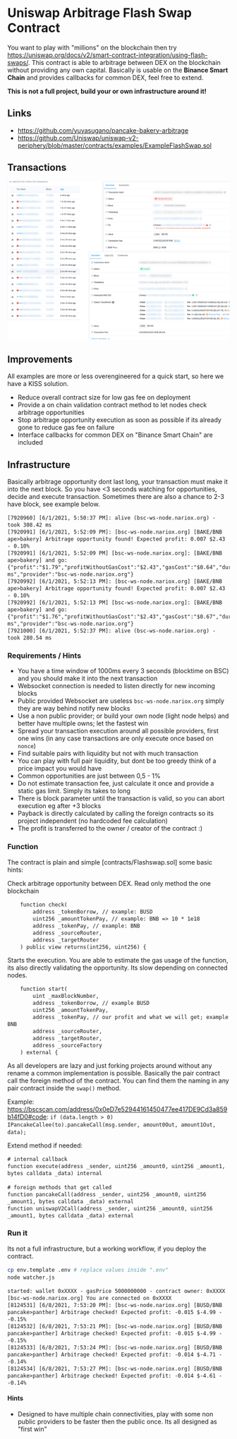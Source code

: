 # Uniswap Arbitrage Flash Swap Contract

You want to play with "millions" on the blockchain then try https://uniswap.org/docs/v2/smart-contract-integration/using-flash-swaps/. This contract is able to arbitrage between DEX on the blockchain without providing any own capital.
Basically is usable on the **Binance Smart Chain** and provides callbacks for common DEX, feel free to extend.

**This is not a full project, build your or own infrastructure around it!**

## Links

 * https://github.com/yuyasugano/pancake-bakery-arbitrage 
 * https://github.com/Uniswap/uniswap-v2-periphery/blob/master/contracts/examples/ExampleFlashSwap.sol

## Transactions

![transactions](examples-min.png "Transactions failed and success")

## Improvements

All examples are more or less overengineered for a quick start, so here we have a KISS solution.

 * Reduce overall contract size for low gas fee on deployment
 * Provide a on chain validation contract method to let nodes check arbitrage opportunities
 * Stop arbitrage opportunity execution as soon as possible if its already gone to reduce gas fee on failure
 * Interface callbacks for common DEX on "Binance Smart Chain" are included

## Infrastructure

Basically arbitrage opportunity dont last long, your transaction must make it into the next block. So you have <3 seconds watching for opportunities, decide and execute transaction. Sometimes there are also a chance to 2-3 have block, see example below.  

```
[7920960] [6/1/2021, 5:50:37 PM]: alive (bsc-ws-node.nariox.org) - took 308.42 ms
[7920991] [6/1/2021, 5:52:09 PM]: [bsc-ws-node.nariox.org] [BAKE/BNB ape>bakery] Arbitrage opportunity found! Expected profit: 0.007 $2.43 - 0.10%
[7920991] [6/1/2021, 5:52:09 PM] [bsc-ws-node.nariox.org]: [BAKE/BNB ape>bakery] and go:  {"profit":"$1.79","profitWithoutGasCost":"$2.43","gasCost":"$0.64","duration":"539.35 ms","provider":"bsc-ws-node.nariox.org"}
[7920992] [6/1/2021, 5:52:13 PM]: [bsc-ws-node.nariox.org] [BAKE/BNB ape>bakery] Arbitrage opportunity found! Expected profit: 0.007 $2.43 - 0.10%
[7920992] [6/1/2021, 5:52:13 PM] [bsc-ws-node.nariox.org]: [BAKE/BNB ape>bakery] and go:  {"profit":"$1.76","profitWithoutGasCost":"$2.43","gasCost":"$0.67","duration":"556.28 ms","provider":"bsc-ws-node.nariox.org"}
[7921000] [6/1/2021, 5:52:37 PM]: alive (bsc-ws-node.nariox.org) - took 280.54 ms
```

### Requirements / Hints

 * You have a time window of 1000ms every 3 seconds (blocktime on BSC) and you should make it into the next transaction
 * Websocket connection is needed to listen directly for new incoming blocks 
 * Public provided Websocket are useless `bsc-ws-node.nariox.org` simply they are way behind notify new blocks
 * Use a non public provider; or build your own node (light node helps) and better have multiple owns; let the fastest win
 * Spread your transaction execution around all possible providers, first one wins (in any case transactions are only execute once based on `nonce`)
 * Find suitable pairs with liquidity but not with much transaction
 * You can play with full pair liquidity, but dont be too greedy think of a price impact you would have
 * Common opportunities are just between 0,5 - 1%
 * Do not estimate transaction fee, just calculate it once and provide a static gas limit. Simply its takes to long
 * There is block parameter until the transaction is valid, so you can abort execution eg after +3 blocks
 * Payback is directly calculated by calling the foreign contracts so its project independent (no hardcoded fee calculation) 
 * The profit is transferred to the owner / creator of the contract :)

### Function

The contract is plain and simple [contracts/Flashswap.sol] some basic hints:

Check arbitrage opportunity between DEX. Read only method the one blockchain

```
    function check(
        address _tokenBorrow, // example: BUSD
        uint256 _amountTokenPay, // example: BNB => 10 * 1e18
        address _tokenPay, // example: BNB
        address _sourceRouter,
        address _targetRouter
    ) public view returns(int256, uint256) {
```

Starts the execution. You are able to estimate the gas usage of the function, its also directly validating the opportunity. Its slow depending on connected nodes.

```
    function start(
        uint _maxBlockNumber,
        address _tokenBorrow, // example BUSD
        uint256 _amountTokenPay,
        address _tokenPay, // our profit and what we will get; example BNB
        address _sourceRouter,
        address _targetRouter,
        address _sourceFactory
    ) external {
```

As all developers are lazy and just forking projects around without any rename a common implementation is possible. Basically the pair contract call the foreign method of the contract. You can find them the naming in any pair contract inside the `swap()` method.

Example: https://bscscan.com/address/0x0eD7e52944161450477ee417DE9Cd3a859b14fD0#code: `if (data.length > 0) IPancakeCallee(to).pancakeCall(msg.sender, amount0Out, amount1Out, data);`

Extend method if needed:

```
# internal callback 
function execute(address _sender, uint256 _amount0, uint256 _amount1, bytes calldata _data) internal

# foreign methods that get called
function pancakeCall(address _sender, uint256 _amount0, uint256 _amount1, bytes calldata _data) external
function uniswapV2Call(address _sender, uint256 _amount0, uint256 _amount1, bytes calldata _data) external
```

### Run it

Its not a full infrastructure, but a working workflow, if you deploy the contract.

``` bash
cp env.template .env # replace values inside ".env"
node watcher.js
```

```
started: wallet 0xXXXX - gasPrice 5000000000 - contract owner: 0xXXXX
[bsc-ws-node.nariox.org] You are connected on 0xXXXX
[8124531] [6/8/2021, 7:53:20 PM]: [bsc-ws-node.nariox.org] [BUSD/BNB pancake>panther] Arbitrage checked! Expected profit: -0.015 $-4.99 - -0.15%
[8124532] [6/8/2021, 7:53:21 PM]: [bsc-ws-node.nariox.org] [BUSD/BNB pancake>panther] Arbitrage checked! Expected profit: -0.015 $-4.99 - -0.15%
[8124533] [6/8/2021, 7:53:24 PM]: [bsc-ws-node.nariox.org] [BUSD/BNB pancake>panther] Arbitrage checked! Expected profit: -0.014 $-4.71 - -0.14%
[8124534] [6/8/2021, 7:53:27 PM]: [bsc-ws-node.nariox.org] [BUSD/BNB pancake>panther] Arbitrage checked! Expected profit: -0.014 $-4.61 - -0.14%
```

#### Hints

 * Designed to have multiple chain connectivities, play with some non public providers to be faster then the public once. Its all designed as "first win"
 